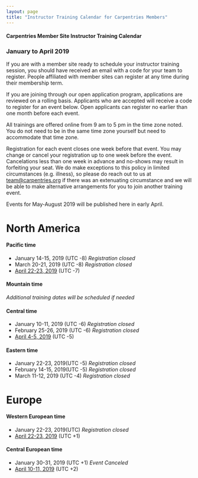 ```yaml
---
layout: page
title: "Instructor Training Calendar for Carpentries Members"
---
```



#### Carpentries Member Site Instructor Training Calendar
###  January to April 2019

If you are with a member site ready to schedule your instructor training session, you should have received an email with a code for your team to register. People affiliated with member sites can register at any time during their membership term.

If you are joining through our open application program, applications are reviewed on a rolling basis.  Applicants who are accepted will receive a code to register for an event below.  Open applicants can register no earlier than one month before each event.

All trainings are offered online from 9 am to 5 pm in the time zone noted.  You do not need to be in the same time zone yourself but need to accommodate that time zone. 

Registration for each event closes one week before that event. You may change or cancel your registration up to one week before the event. Cancelations less than one week in advance and no-shows may result in forfeiting your seat.  We do make exceptions to this policy in limited circumstances (e.g. illness), so please do reach out to us at [team@carpentries.org](mailto:team@carpentries.org) if there was an extenuating circumstance and we will be able to make alternative arrangements for you to join another training event.

Events for May-August 2019 will be published here in early April.  


# North America

#### Pacific time
* January 14-15, 2019 (UTC -8) *Registration closed*
* March 20-21, 2019 (UTC -8) *Registration closed*
* [April 22-23, 2019](https://www.eventbrite.com/e/online-instructor-training-april-22-23-n-america-pacific-time-tickets-53348102611)  (UTC -7)

#### Mountain time
*Additional training dates will be scheduled if needed*

#### Central time
* January 10-11, 2019 (UTC -6) *Registration closed*
* February 25-26, 2019 (UTC -6) *Registration closed*
* [April 4-5, 2019](https://www.eventbrite.com/e/online-instructor-training-april-4-5-n-america-central-time-tickets-53348194887)  (UTC -5)

#### Eastern time
* January 22-23, 2019(UTC -5) *Registration closed*
* February 14-15, 2019(UTC -5) *Registration closed*
* March 11-12, 2019 (UTC -4) *Registration closed*

# Europe

#### Western European time
* January 22-23, 2019(UTC) *Registration closed*
* [April 22-23, 2019](https://www.eventbrite.com/e/online-instructor-training-april-22-23-western-europe-time-tickets-53348314244)  (UTC +1)

#### Central European time
* January 30-31, 2019 (UTC +1) *Event Canceled*
* [April 10-11, 2019](https://www.eventbrite.com/e/online-instructor-training-april-10-11-central-european-time-tickets-53349080536)  (UTC +2)



